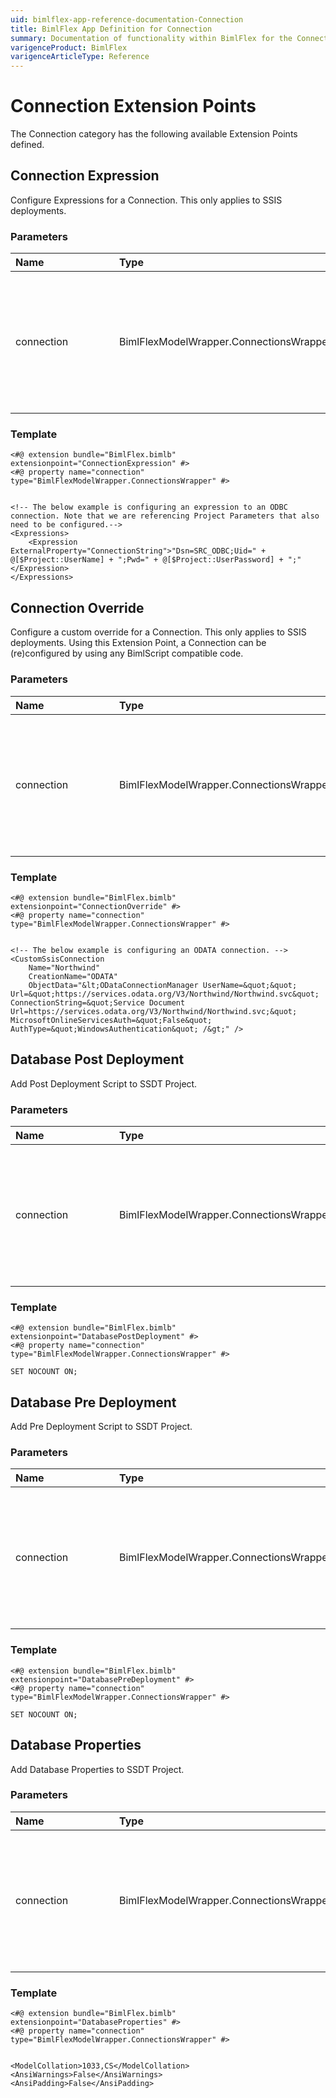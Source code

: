 ```yaml
---
uid: bimlflex-app-reference-documentation-Connection
title: BimlFlex App Definition for Connection
summary: Documentation of functionality within BimlFlex for the Connection Extension Point category
varigenceProduct: BimlFlex
varigenceArticleType: Reference
---
```


# Connection Extension Points

The Connection category has the following available Extension Points defined.
  
## Connection Expression

Configure Expressions for a Connection. This only applies to SSIS deployments.

### Parameters

| <div style="width:150px">Name</div> | Type | Description |
| :--------- | :----------- | :----------- |
| connection | BimlFlexModelWrapper.ConnectionsWrapper | Contains all information related to the connection to which the connection expression will be added. |

### Template

```biml
<#@ extension bundle="BimlFlex.bimlb" extensionpoint="ConnectionExpression" #>
<#@ property name="connection" type="BimlFlexModelWrapper.ConnectionsWrapper" #>


<!-- The below example is configuring an expression to an ODBC connection. Note that we are referencing Project Parameters that also need to be configured.-->
<Expressions>
	<Expression ExternalProperty="ConnectionString">"Dsn=SRC_ODBC;Uid=" + @[$Project::UserName] + ";Pwd=" + @[$Project::UserPassword] + ";"</Expression>
</Expressions>
```

## Connection Override

Configure a custom override for a Connection. This only applies to SSIS deployments. Using this Extension Point, a Connection can be (re)configured by using any BimlScript compatible code.

### Parameters

| <div style="width:150px">Name</div> | Type | Description |
| :--------- | :----------- | :----------- |
| connection | BimlFlexModelWrapper.ConnectionsWrapper | Contains all information related to the connection to which the connection expression will be added |

### Template

```biml
<#@ extension bundle="BimlFlex.bimlb" extensionpoint="ConnectionOverride" #>
<#@ property name="connection" type="BimlFlexModelWrapper.ConnectionsWrapper" #>


<!-- The below example is configuring an ODATA connection. -->
<CustomSsisConnection
	Name="Northwind"
	CreationName="ODATA"
	ObjectData="&lt;ODataConnectionManager UserName=&quot;&quot; Url=&quot;https://services.odata.org/V3/Northwind/Northwind.svc&quot; ConnectionString=&quot;Service Document Url=https://services.odata.org/V3/Northwind/Northwind.svc;&quot; MicrosoftOnlineServicesAuth=&quot;False&quot; AuthType=&quot;WindowsAuthentication&quot; /&gt;" />
```

## Database Post Deployment

Add Post Deployment Script to SSDT Project.

### Parameters

| <div style="width:150px">Name</div> | Type | Description |
| :--------- | :----------- | :----------- |
| connection | BimlFlexModelWrapper.ConnectionsWrapper | Contains all information related to the connection to which the connection expression will be added |

### Template

```biml
<#@ extension bundle="BimlFlex.bimlb" extensionpoint="DatabasePostDeployment" #>
<#@ property name="connection" type="BimlFlexModelWrapper.ConnectionsWrapper" #>

SET NOCOUNT ON;
```

## Database Pre Deployment

Add Pre Deployment Script to SSDT Project.

### Parameters

| <div style="width:150px">Name</div> | Type | Description |
| :--------- | :----------- | :----------- |
| connection | BimlFlexModelWrapper.ConnectionsWrapper | Contains all information related to the connection to which the connection expression will be added |

### Template

```biml
<#@ extension bundle="BimlFlex.bimlb" extensionpoint="DatabasePreDeployment" #>
<#@ property name="connection" type="BimlFlexModelWrapper.ConnectionsWrapper" #>

SET NOCOUNT ON;
```

## Database Properties

Add Database Properties to SSDT Project.

### Parameters

| <div style="width:150px">Name</div> | Type | Description |
| :--------- | :----------- | :----------- |
| connection | BimlFlexModelWrapper.ConnectionsWrapper | Contains all information related to the connection to which the connection expression will be added |

### Template

```biml
<#@ extension bundle="BimlFlex.bimlb" extensionpoint="DatabaseProperties" #>
<#@ property name="connection" type="BimlFlexModelWrapper.ConnectionsWrapper" #>


<ModelCollation>1033,CS</ModelCollation>
<AnsiWarnings>False</AnsiWarnings>
<AnsiPadding>False</AnsiPadding>
```

